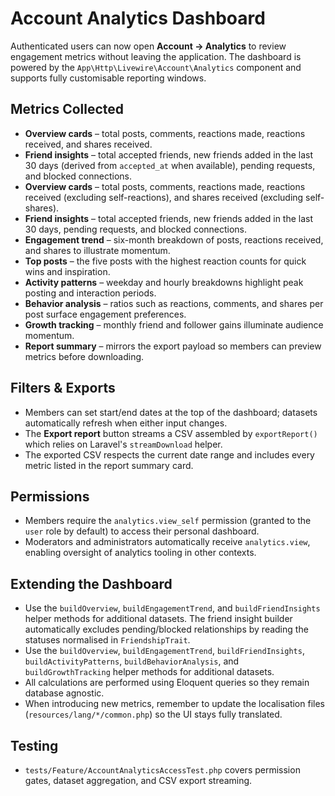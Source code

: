 # Account Analytics Dashboard

Authenticated users can now open **Account → Analytics** to review engagement metrics without leaving the application. The dashboard is powered by the `App\Http\Livewire\Account\Analytics` component and supports fully customisable reporting windows.

## Metrics Collected
- **Overview cards** – total posts, comments, reactions made, reactions received, and shares received.
- **Friend insights** – total accepted friends, new friends added in the last 30 days (derived from `accepted_at` when available), pending requests, and blocked connections.
- **Overview cards** – total posts, comments, reactions made, reactions received (excluding self-reactions), and shares received (excluding self-shares).
- **Friend insights** – total accepted friends, new friends added in the last 30 days, pending requests, and blocked connections.
- **Engagement trend** – six-month breakdown of posts, reactions received, and shares to illustrate momentum.
- **Top posts** – the five posts with the highest reaction counts for quick wins and inspiration.
- **Activity patterns** – weekday and hourly breakdowns highlight peak posting and interaction periods.
- **Behavior analysis** – ratios such as reactions, comments, and shares per post surface engagement preferences.
- **Growth tracking** – monthly friend and follower gains illuminate audience momentum.
- **Report summary** – mirrors the export payload so members can preview metrics before downloading.

## Filters & Exports
- Members can set start/end dates at the top of the dashboard; datasets automatically refresh when either input changes.
- The **Export report** button streams a CSV assembled by `exportReport()` which relies on Laravel's `streamDownload` helper.
- The exported CSV respects the current date range and includes every metric listed in the report summary card.

## Permissions
- Members require the `analytics.view_self` permission (granted to the `user` role by default) to access their personal dashboard.
- Moderators and administrators automatically receive `analytics.view`, enabling oversight of analytics tooling in other contexts.

## Extending the Dashboard
- Use the `buildOverview`, `buildEngagementTrend`, and `buildFriendInsights` helper methods for additional datasets. The friend insight builder automatically excludes pending/blocked relationships by reading the statuses normalised in `FriendshipTrait`.
- Use the `buildOverview`, `buildEngagementTrend`, `buildFriendInsights`, `buildActivityPatterns`, `buildBehaviorAnalysis`, and `buildGrowthTracking` helper methods for additional datasets.
- All calculations are performed using Eloquent queries so they remain database agnostic.
- When introducing new metrics, remember to update the localisation files (`resources/lang/*/common.php`) so the UI stays fully translated.

## Testing
- `tests/Feature/AccountAnalyticsAccessTest.php` covers permission gates, dataset aggregation, and CSV export streaming.
